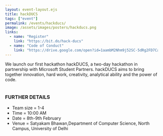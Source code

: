 ```yaml
---
layout: event-layout.ejs
title: hackDUCS
tags: ["event"]
permalink: /events/hackducs/
image: /assets/images/posters/hackducs.png
links:
  - name: "Register"
    link: "https://bit.do/hack-ducs"
  - name: "Code of Conduct"
    link: "https://drive.google.com/open?id=1aambM2Nhm9j52SC-5dRg2FD7CaLpe43t"
---
```


We launch our first hackathon hackDUCS, a two-day hackathon in partnership with Microsoft Student Partners.
hackDUCS aims to bring together innovation, hard work, creativity, analytical ability and the power of code.
</br>
</br>

### FURTHER DETAILS

- Team size = 1-4
- Time = 10:00 AM
- Date = 8th-9th February
- Venue = Satyakam Bhawan,Department of Computer Science, North Campus, University of Delhi
